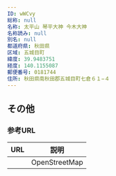 ```yaml
---
ID: wWCvy
総称: null
名称: 太平山 琴平大神 今木大神
名称読み: null
別名: null
都道府県: 秋田県
区域: 五城目町
緯度: 39.9483751
経度: 140.1155087
郵便番号: 0181744
住所: 秋田県南秋田郡五城目町七倉６１−４
---
```


## その他

### 参考URL

| URL | 説明          |
| --- | ------------- |
|     | OpenStreetMap |
